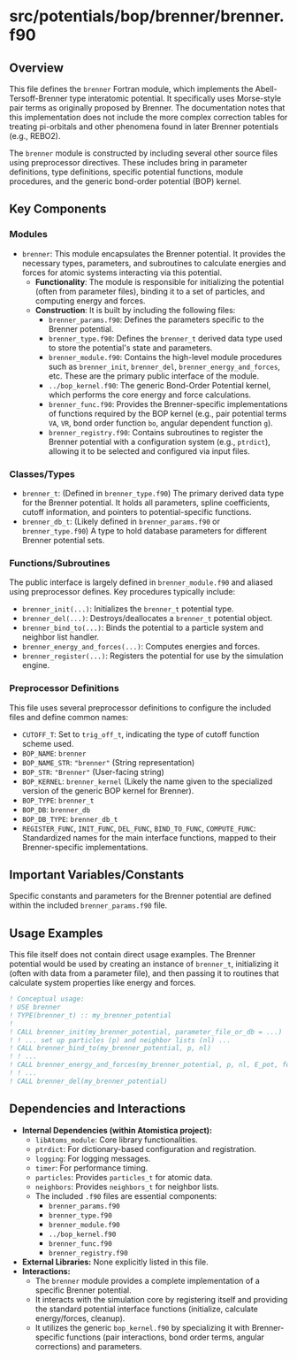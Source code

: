 # src/potentials/bop/brenner/brenner.f90

## Overview

This file defines the `brenner` Fortran module, which implements the Abell-Tersoff-Brenner type interatomic potential. It specifically uses Morse-style pair terms as originally proposed by Brenner. The documentation notes that this implementation does not include the more complex correction tables for treating pi-orbitals and other phenomena found in later Brenner potentials (e.g., REBO2).

The `brenner` module is constructed by including several other source files using preprocessor directives. These includes bring in parameter definitions, type definitions, specific potential functions, module procedures, and the generic bond-order potential (BOP) kernel.

## Key Components

### Modules

*   `brenner`: This module encapsulates the Brenner potential. It provides the necessary types, parameters, and subroutines to calculate energies and forces for atomic systems interacting via this potential.
    *   **Functionality**: The module is responsible for initializing the potential (often from parameter files), binding it to a set of particles, and computing energy and forces.
    *   **Construction**: It is built by including the following files:
        *   `brenner_params.f90`: Defines the parameters specific to the Brenner potential.
        *   `brenner_type.f90`: Defines the `brenner_t` derived data type used to store the potential's state and parameters.
        *   `brenner_module.f90`: Contains the high-level module procedures such as `brenner_init`, `brenner_del`, `brenner_energy_and_forces`, etc. These are the primary public interface of the module.
        *   `../bop_kernel.f90`: The generic Bond-Order Potential kernel, which performs the core energy and force calculations.
        *   `brenner_func.f90`: Provides the Brenner-specific implementations of functions required by the BOP kernel (e.g., pair potential terms `VA`, `VR`, bond order function `bo`, angular dependent function `g`).
        *   `brenner_registry.f90`: Contains subroutines to register the Brenner potential with a configuration system (e.g., `ptrdict`), allowing it to be selected and configured via input files.

### Classes/Types

*   `brenner_t`: (Defined in `brenner_type.f90`) The primary derived data type for the Brenner potential. It holds all parameters, spline coefficients, cutoff information, and pointers to potential-specific functions.
*   `brenner_db_t`: (Likely defined in `brenner_params.f90` or `brenner_type.f90`) A type to hold database parameters for different Brenner potential sets.

### Functions/Subroutines

The public interface is largely defined in `brenner_module.f90` and aliased using preprocessor defines. Key procedures typically include:
*   `brenner_init(...)`: Initializes the `brenner_t` potential type.
*   `brenner_del(...)`: Destroys/deallocates a `brenner_t` potential object.
*   `brenner_bind_to(...)`: Binds the potential to a particle system and neighbor list handler.
*   `brenner_energy_and_forces(...)`: Computes energies and forces.
*   `brenner_register(...)`: Registers the potential for use by the simulation engine.

### Preprocessor Definitions

This file uses several preprocessor definitions to configure the included files and define common names:
*   `CUTOFF_T`: Set to `trig_off_t`, indicating the type of cutoff function scheme used.
*   `BOP_NAME`: `brenner`
*   `BOP_NAME_STR`: `"brenner"` (String representation)
*   `BOP_STR`: `"Brenner"` (User-facing string)
*   `BOP_KERNEL`: `brenner_kernel` (Likely the name given to the specialized version of the generic BOP kernel for Brenner).
*   `BOP_TYPE`: `brenner_t`
*   `BOP_DB`: `brenner_db`
*   `BOP_DB_TYPE`: `brenner_db_t`
*   `REGISTER_FUNC`, `INIT_FUNC`, `DEL_FUNC`, `BIND_TO_FUNC`, `COMPUTE_FUNC`: Standardized names for the main interface functions, mapped to their Brenner-specific implementations.

## Important Variables/Constants

Specific constants and parameters for the Brenner potential are defined within the included `brenner_params.f90` file.

## Usage Examples

This file itself does not contain direct usage examples. The Brenner potential would be used by creating an instance of `brenner_t`, initializing it (often with data from a parameter file), and then passing it to routines that calculate system properties like energy and forces.

```fortran
! Conceptual usage:
! USE brenner
! TYPE(brenner_t) :: my_brenner_potential
!
! CALL brenner_init(my_brenner_potential, parameter_file_or_db = ...)
! ! ... set up particles (p) and neighbor lists (nl) ...
! CALL brenner_bind_to(my_brenner_potential, p, nl)
! ! ...
! CALL brenner_energy_and_forces(my_brenner_potential, p, nl, E_pot, forces_array, virial_tensor)
! ! ...
! CALL brenner_del(my_brenner_potential)
```

## Dependencies and Interactions

*   **Internal Dependencies (within Atomistica project):**
    *   `libAtoms_module`: Core library functionalities.
    *   `ptrdict`: For dictionary-based configuration and registration.
    *   `logging`: For logging messages.
    *   `timer`: For performance timing.
    *   `particles`: Provides `particles_t` for atomic data.
    *   `neighbors`: Provides `neighbors_t` for neighbor lists.
    *   The included `.f90` files are essential components:
        *   `brenner_params.f90`
        *   `brenner_type.f90`
        *   `brenner_module.f90`
        *   `../bop_kernel.f90`
        *   `brenner_func.f90`
        *   `brenner_registry.f90`
*   **External Libraries:** None explicitly listed in this file.
*   **Interactions:**
    *   The `brenner` module provides a complete implementation of a specific Brenner potential.
    *   It interacts with the simulation core by registering itself and providing the standard potential interface functions (initialize, calculate energy/forces, cleanup).
    *   It utilizes the generic `bop_kernel.f90` by specializing it with Brenner-specific functions (pair interactions, bond order terms, angular corrections) and parameters.
```
